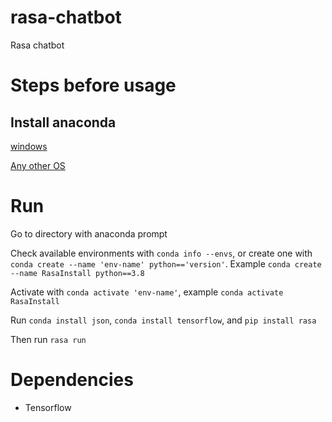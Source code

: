 # rasa-chatbot

Rasa chatbot

# Steps before usage

## Install anaconda

[windows](https://www.anaconda.com/products/individual#windows)

[Any other OS](https://docs.anaconda.com/anaconda/install/)

# Run
Go to directory with anaconda prompt

Check available environments with `conda info --envs`, or create one with `conda create --name 'env-name' python=='version'`. Example `conda create --name RasaInstall python==3.8`

Activate with `conda activate 'env-name'`, example `conda activate RasaInstall`

Run `conda install json`, `conda install tensorflow`, and `pip install rasa`

Then run `rasa run`

# Dependencies

* Tensorflow
